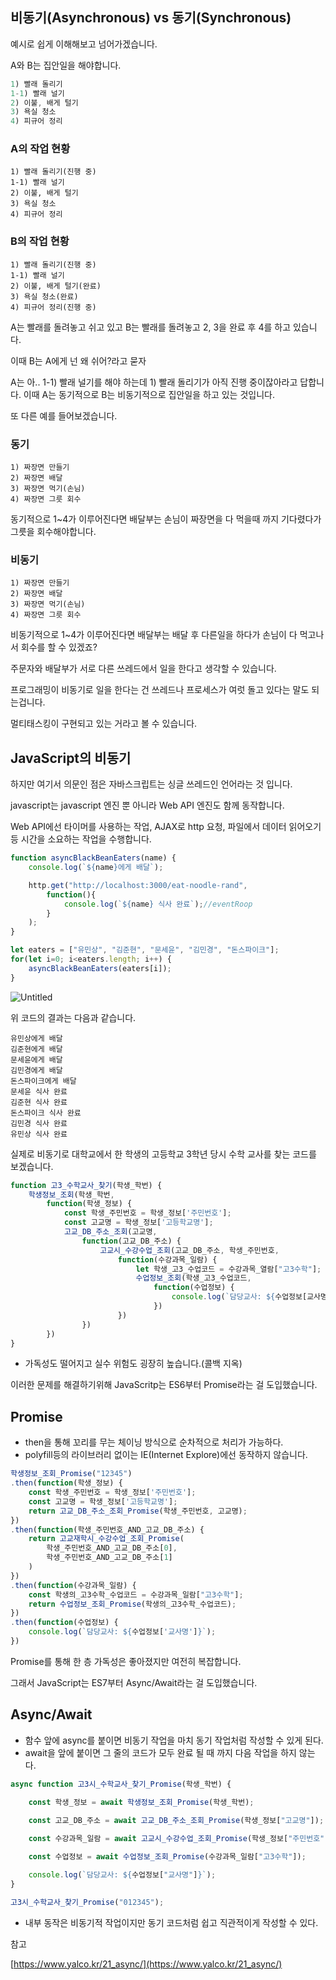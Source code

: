 ## 비동기(Asynchronous) vs 동기(Synchronous)

예시로 쉽게 이해해보고 넘어가겠습니다.

A와 B는 집안일을 해야합니다.

```jsx
1) 빨래 돌리기
1-1) 빨래 널기
2) 이불, 배게 털기
3) 욕실 청소
4) 피규어 정리
```

### A의 작업 현황

```
1) 빨래 돌리기(진행 중)
1-1) 빨래 널기
2) 이불, 배게 털기
3) 욕실 청소
4) 피규어 정리
```

### B의 작업 현황

```
1) 빨래 돌리기(진행 중)
1-1) 빨래 널기
2) 이불, 배게 털기(완료)
3) 욕실 청소(완료)
4) 피규어 정리(진행 중)
```

A는 빨래를 돌려놓고 쉬고 있고 B는 빨래를 돌려놓고 2, 3을 완료 후 4를 하고 있습니다.

이때 B는 A에게 넌 왜 쉬어?라고 묻자 

A는 아.. 1-1) 빨래 널기를 해야 하는데 1) 빨래 돌리기가 아직 진행 중이잖아라고 답합니다. 이때 A는 동기적으로 B는 비동기적으로 집안일을 하고 있는 것입니다.

또 다른 예를 들어보겠습니다.

### 동기

```
1) 짜장면 만들기
2) 짜장면 배달
3) 짜장면 먹기(손님)
4) 짜장면 그릇 회수
```

동기적으로 1~4가 이루어진다면 배달부는 손님이 짜장면을 다 먹을때 까지 기다렸다가 그릇을 회수해야합니다.

### 비동기

```
1) 짜장면 만들기
2) 짜장면 배달
3) 짜장면 먹기(손님)
4) 짜장면 그릇 회수
```

비동기적으로 1~4가 이루어진다면 배달부는 배달 후 다른일을 하다가 손님이 다 먹고나서 회수를 할 수 있겠죠?

주문자와 배달부가 서로 다른 쓰레드에서 일을 한다고 생각할 수 있습니다.

프로그래밍이 비동기로 일을 한다는 건 쓰레드나 프로세스가 여럿 돌고 있다는 말도 되는겁니다.

멀티태스킹이 구현되고 있는 거라고 볼 수 있습니다.

## JavaScript의 비동기

하지만 여기서 의문인 점은 자바스크립트는 싱글 쓰레드인 언어라는 것 입니다.

javascript는 javascript 엔진 뿐 아니라 Web API 엔진도 함께 동작합니다.

Web API에선 타이머를 사용하는 작업, AJAX로 http 요청, 파일에서 데이터 읽어오기 등 시간을 소요하는 작업을 수행합니다.

```jsx
function asyncBlackBeanEaters(name) {
	console.log(`${name}에게 배달`);

	http.get("http://localhost:3000/eat-noodle-rand",
		function(){
			console.log(`${name} 식사 완료`);//eventRoop
		}
	);
}

let eaters = ["유민상", "김준현", "문세윤", "김민경", "돈스파이크"];
for(let i=0; i<eaters.length; i++) {
	asyncBlackBeanEaters(eaters[i]);
}
```

![Untitled](https://s3-us-west-2.amazonaws.com/secure.notion-static.com/0715bd50-4781-41ed-90ad-e0e05c67b3f7/Untitled.png)

위 코드의 결과는 다음과 같습니다.

```
유민상에게 배달
김준현에게 배달
문세윤에게 배달
김민경에게 배달
돈스파이크에게 배달
문세윤 식사 완료
김준현 식사 완료
돈스파이크 식사 완료
김민경 식사 완료
유민상 식사 완료
```

실제로 비동기로 대학교에서 한 학생의 고등학교 3학년 당시 수학 교사를 찾는 코드를 보겠습니다.

```jsx
function 고3_수학교사_찾기(학생_학번) {
    학생정보_조회(학생_학번,
        function(학생_정보) {
            const 학생_주민번호 = 학생_정보['주민번호'];
            const 고교명 = 학생_정보['고등학교명'];
            고교_DB_주소_조회(고교명,
                function(고교_DB_주소) {
                    고교시_수강수업_조회(고교_DB_주소, 학생_주민번호,
                        function(수강과목_일람) {
                            let 학생_고3_수업코드 = 수강과목_열람["고3수학"];
                            수업정보_조회(학생_고3_수업코드,
                                function(수업정보) {
                                    console.log(`담당교사: ${수업정보[교사명]}`)
                                })
                        })
                })
        })
}
```

- 가독성도 떨어지고 실수 위험도 굉장히 높습니다.(콜백 지옥)

이러한 문제를 해결하기위해 JavaScritp는 ES6부터 Promise라는 걸 도입했습니다.

## Promise

- then을 통해 꼬리를 무는 체이닝 방식으로 순차적으로 처리가 가능하다.
- polyfill등의 라이브러리 없이는 IE(Internet Explore)에선 동작하지 않습니다.

```jsx
학생정보_조회_Promise("12345")
.then(function(학생_정보) {
    const 학생_주민번호 = 학생_정보['주민번호'];
    const 고교명 = 학생_정보['고등학교명'];
    return 고교_DB_주소_조회_Promise(학생_주민번호, 고교명);
})
.then(function(학생_주민번호_AND_고교_DB_주소) {
    return 고교재학시_수강수업_조회_Promise(
        학생_주민번호_AND_고교_DB_주소[0],
        학생_주민번호_AND_고교_DB_주소[1]
    )
})
.then(function(수강과목_일람) {
    const 학생의_고3수학_수업코드 = 수강과목_일람["고3수학"];
    return 수업정보_조회_Promise(학생의_고3수학_수업코드);
})
.then(function(수업정보) {
    console.log(`담당교사: ${수업정보['교사명']}`);
})
```

Promise를 통해 한 층 가독성은 좋아졌지만 여전히 복잡합니다.

그래서 JavaScript는 ES7부터 Async/Await라는 걸 도입했습니다.

## Async/Await

- 함수 앞에 async를 붙이면 비동기 작업을 마치 동기 작업처럼 작성할 수 있게 된다.
- await을 앞에 붙이면 그 줄의 코드가 모두 완료 될 때 까지 다음 작업을 하지 않는다.

```jsx
async function 고3시_수학교사_찾기_Promise(학생_학번) {
    
    const 학생_정보 = await 학생정보_조회_Promise(학생_학번);

    const 고교_DB_주소 = await 고교_DB_주소_조회_Promise(학생_정보["고교명"]);

    const 수강과목_일람 = await 고교시_수강수업_조회_Promise(학생_정보["주민번호"], 고교_DB_주소);

    const 수업정보 = await 수업정보_조회_Promise(수강과목_일람["고3수학"]);

    console.log(`담당교사: ${수업정보["교사명"]}`);
}

고3시_수학교사_찾기_Promise("012345");
```

- 내부 동작은 비동기적 작업이지만 동기 코드처럼 쉽고 직관적이게 작성할 수 있다.

참고

[https://www.yalco.kr/21_async/](https://www.yalco.kr/21_async/)
